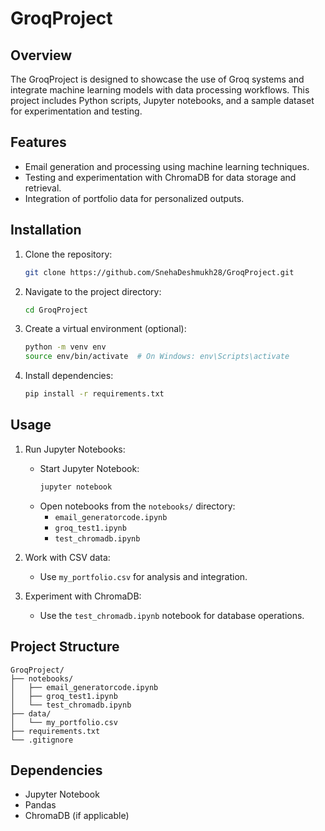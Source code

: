 # GroqProject

## Overview

The GroqProject is designed to showcase the use of Groq systems and integrate machine learning models with data processing workflows. This project includes Python scripts, Jupyter notebooks, and a sample dataset for experimentation and testing.

## Features

- Email generation and processing using machine learning techniques.
- Testing and experimentation with ChromaDB for data storage and retrieval.
- Integration of portfolio data for personalized outputs.

## Installation

1. Clone the repository:
   ```bash
   git clone https://github.com/SnehaDeshmukh28/GroqProject.git
   ```

2. Navigate to the project directory:
   ```bash
   cd GroqProject
   ```

3. Create a virtual environment (optional):
   ```bash
   python -m venv env
   source env/bin/activate  # On Windows: env\Scripts\activate
   ```

4. Install dependencies:
   ```bash
   pip install -r requirements.txt
   ```

## Usage

1. Run Jupyter Notebooks:
   - Start Jupyter Notebook:
     ```bash
     jupyter notebook
     ```
   - Open notebooks from the `notebooks/` directory:
     - `email_generatorcode.ipynb`
     - `groq_test1.ipynb`
     - `test_chromadb.ipynb`

2. Work with CSV data:
   - Use `my_portfolio.csv` for analysis and integration.

3. Experiment with ChromaDB:
   - Use the `test_chromadb.ipynb` notebook for database operations.

## Project Structure

```
GroqProject/
├── notebooks/
│   ├── email_generatorcode.ipynb
│   ├── groq_test1.ipynb
│   └── test_chromadb.ipynb
├── data/
│   └── my_portfolio.csv
├── requirements.txt
└── .gitignore
```

## Dependencies

- Jupyter Notebook
- Pandas
- ChromaDB (if applicable)
